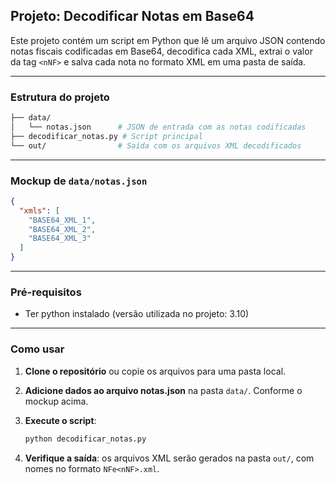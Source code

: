 ## Projeto: Decodificar Notas em Base64

Este projeto contém um script em Python que lê um arquivo JSON contendo notas fiscais codificadas em Base64, decodifica cada XML, extrai o valor da tag `<nNF>` e salva cada nota no formato XML em uma pasta de saída.

---

### Estrutura do projeto

```bash
├── data/
│   └── notas.json      # JSON de entrada com as notas codificadas
├── decodificar_notas.py # Script principal
└── out/                # Saída com os arquivos XML decodificados
```

---

### Mockup de `data/notas.json`

```json
{
  "xmls": [
    "BASE64_XML_1",
    "BASE64_XML_2",
    "BASE64_XML_3"
  ]
}
```
---

### Pré-requisitos

* Ter python instalado (versão utilizada no projeto: 3.10)

---

### Como usar

1. **Clone o repositório** ou copie os arquivos para uma pasta local.
2. **Adicione dados ao arquivo notas.json** na pasta `data/`. Conforme o mockup acima.
3. **Execute o script**:

   ```bash
   python decodificar_notas.py
   ```
4. **Verifique a saída**: os arquivos XML serão gerados na pasta `out/`, com nomes no formato `NFe<nNF>.xml`.


